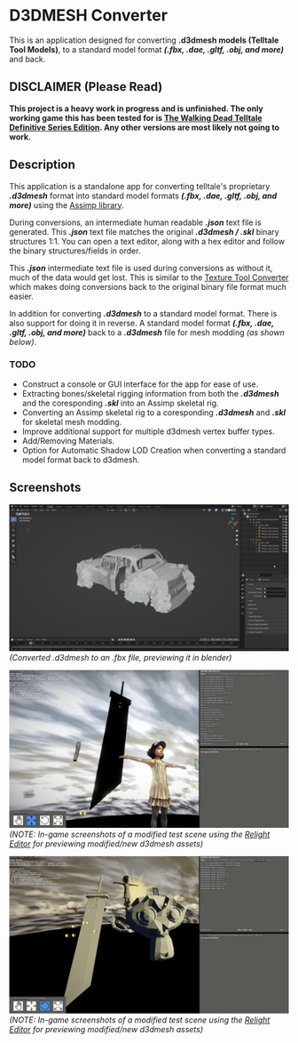 # D3DMESH Converter
This is an application designed for converting **.d3dmesh models (Telltale Tool Models)**, to a standard model format ***(.fbx, .dae, .gltf, .obj, and more)*** and back.

## DISCLAIMER (Please Read)
**This project is a heavy work in progress and is unfinished. The only working game this has been tested for is [The Walking Dead Telltale Definitive Series Edition](https://store.steampowered.com/app/1449690/The_Walking_Dead_The_Telltale_Definitive_Series/). Any other versions are most likely not going to work.**

## Description

This application is a standalone app for converting telltale's proprietary ***.d3dmesh*** format into standard model formats ***(.fbx, .dae, .gltf, .obj, and more)*** using the [Assimp library](https://github.com/assimp/assimp).

During conversions, an intermediate human readable ***.json*** text file is generated. This ***.json*** text file matches the original ***.d3dmesh / .skl*** binary structures 1:1. You can open a text editor, along with a hex editor and follow the binary structures/fields in order.

This ***.json*** intermediate text file is used during conversions as without it, much of the data would get lost. This is similar to the [Texture Tool Converter](https://github.com/Telltale-Modding-Group/Telltale-Texture-Tool) which makes doing conversions back to the original binary file format much easier.

In addition for converting ***.d3dmesh*** to a standard model format. There is also support for doing it in reverse. A standard model format ***(.fbx, .dae, .gltf, .obj, and more)*** back to a ***.d3dmesh*** file for mesh modding *(as shown below)*.

### TODO

- Construct a console or GUI interface for the app for ease of use.
- Extracting bones/skeletal rigging information from both the ***.d3dmesh*** and the coresponding ***.skl*** into an Assimp skeletal rig.
- Converting an Assimp skeletal rig to a coresponding ***.d3dmesh*** and ***.skl*** for skeletal mesh modding.
- Improve additional support for multiple d3dmesh vertex buffer types.
- Add/Removing Materials.
- Option for Automatic Shadow LOD Creation when converting a standard model format back to d3dmesh.

## Screenshots

![blender1](GithubContent/blender1.png)
*(Converted .d3dmesh to an .fbx file, previewing it in blender)*

![screenshot1](GithubContent/screenshot1.png)
*(NOTE: In-game screenshots of a modified test scene using the [Relight Editor](https://github.com/Telltale-Modding-Group/TTDS-Relighting) for previewing modified/new d3dmesh assets)*

![screenshot2](GithubContent/screenshot2.png)
*(NOTE: In-game screenshots of a modified test scene using the [Relight Editor](https://github.com/Telltale-Modding-Group/TTDS-Relighting) for previewing modified/new d3dmesh assets)*